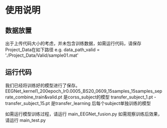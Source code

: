 # 使用说明
## 数据放置
出于上传代码大小的考虑，并未包含训练数据，如需运行代码，请保存Project_Data在如下路径
 e.g. data_path_valid = './Project_Data/Valid/sample01.mat'
## 运行代码
我们已经将训练好的模型进行了保存。
EEGNet_kernel1_200epoch_lr0.0005_BS20_0609_15samples_15samples_seprate_combine_train&valid.pt
是corss_subject的模型
transfer_subject_1.pt - transfer_subject_15.pt
是transfer_learning 后每个subject单独训练的模型

如需运行模型训练过程，请运行 main_EEGNet_fusion.py
如需观察训练后效果，请运行 main_test.py



